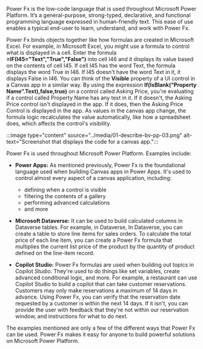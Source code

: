 Power Fx is the low-code language that is used throughout Microsoft Power Platform. It’s a general-purpose, strong-typed, declarative, and functional programming language expressed in human-friendly text. This ease of use enables a typical end-user to learn, understand, and work with Power Fx. 

Power Fx binds objects together like how formulas are created in Microsoft Excel. For example, in Microsoft Excel, you might use a formula to control what is displayed in a cell. Enter the formula **=IF(I45="Text","True","False")** into cell I46 and it displays its value based on the contents of cell I45. If cell I45 has the word Text, the formula displays the word True in I46. If I45 doesn't have the word Text in it, it displays False in I46. You can think of the **Visible** property of a UI control in a Canvas app in a similar way. By using the expression **If(IsBlank(“Property Name”.Text),false,true)** on a control called Asking Price, you're evaluating if a control called Property Name has any text in it. If it doesn't, the Asking Price control isn't displayed in the app. If it does, then the Asking Price Control is displayed in the app. As values in the canvas app change, the formula logic recalculates the value automatically, like how a spreadsheet does, which affects the control's visibility.

:::image type="content" source="../media/01-describe-bv-pp-03.png" alt-text="Screenshot that displays the code for a canvas app.":::

Power Fx is used throughout Microsoft Power Platform. Examples include: 

- **Power Apps:** As mentioned previously, Power Fx is the foundational language used when building Canvas apps in Power Apps. It's used to control almost every aspect of a canvas application, including:
    - defining when a control is visible
    - filtering the contents of a gallery
    - performing advanced calculations
    - and more

- **Microsoft Dataverse:** It can be used to build calculated columns in Dataverse tables. For example, in Dataverse, In Dataverse, you can create a table to store line items for sales orders. To calculate the total price of each line item, you can create a Power Fx formula that multiplies the current list price of the product by the quantity of product defined on the line-item record.

- **Copilot Studio:** Power Fx formulas are used when building out topics in Copilot Studio. They're used to do things like set variables, create advanced conditional logic, and more. For example, a restaurant can use Copilot Studio to build a copilot that can take customer reservations. Customers may only make reservations a maximum of 14 days in advance. Using Power Fx, you can verify that the reservation date requested by a customer is within the next 14 days. If it isn't, you can provide the user with feedback that they're not within our reservation window, and instructions for what to do next. 

The examples mentioned are only a few of the different ways that Power Fx can be used. Power Fx makes it easy for anyone to build powerful solutions on Microsoft Power Platform. 